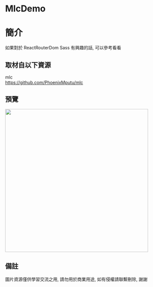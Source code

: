 # MlcDemo

簡介
==================================
如果對於 ReactRouterDom Sass 有興趣的話, 可以參考看看                               

取材自以下資源
--------
mlc           
https://github.com/PhoenixMputu/mlc                                                                                                                     
                                                                                                                                                                       
預覽
--------
<p align="left">
  <img src="https://i.imgur.com/MNzEcre.png" width="460"/>
</p> 

備註
--------
圖片資源僅供學習交流之用, 請勿用於商業用途, 如有侵權請聯繫刪除, 謝謝   
